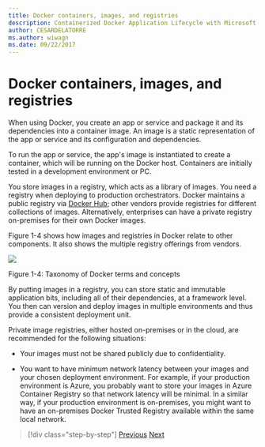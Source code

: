 ```yaml
---
title: Docker containers, images, and registries
description: Containerized Docker Application Lifecycle with Microsoft Platform and Tools
author: CESARDELATORRE
ms.author: wiwagn
ms.date: 09/22/2017
---
```

# Docker containers, images, and registries

When using Docker, you create an app or service and package it and its dependencies into a container image. An image is a static representation of the app or service and its configuration and dependencies.

To run the app or service, the app's image is instantiated to create a container, which will be running on the Docker host. Containers are initially tested in a development environment or PC.

You store images in a registry, which acts as a library of images. You need a registry when deploying to production orchestrators. Docker maintains a public registry via [Docker Hub](https://hub.docker.com/); other vendors provide registries for different collections of images. Alternatively, enterprises can have a private registry on-premises for their own Docker images.

Figure 1-4 shows how images and registries in Docker relate to other components. It also shows the multiple registry offerings from vendors.

![](./media/image4.png)

Figure 1-4: Taxonomy of Docker terms and concepts

By putting images in a registry, you can store static and immutable application bits, including all of their dependencies, at a framework level. You then can version and deploy images in multiple environments and thus provide a consistent deployment unit.

Private image registries, either hosted on-premises or in the cloud, are recommended for the following situations:

-   Your images must not be shared publicly due to confidentiality.

-   You want to have minimum network latency between your images and your chosen deployment environment. For example, if your production environment is Azure, you probably want to store your images in Azure Container Registry so that network latency will be minimal. In a similar way, if your production environment is on-premises, you might want to have an on-premises Docker Trusted Registry available within the same local network.

>[!div class="step-by-step"]
[Previous](docker-terminology.md)
[Next](Docker-application-lifecycle/index.md)
